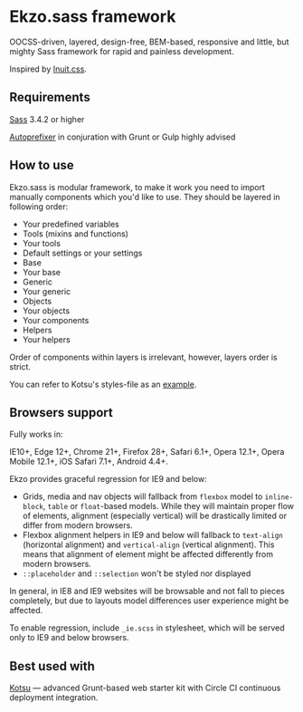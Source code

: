 Ekzo.sass framework
===================

OOCSS-driven, layered, design-free, BEM-based, responsive and little, but mighty Sass framework for rapid and painless development.

Inspired by [Inuit.css](https://github.com/csswizardry/inuit.css).

Requirements
------------

[Sass](http://sass-lang.com/install) 3.4.2 or higher

[Autoprefixer](https://github.com/postcss/autoprefixer) in conjuration with Grunt or Gulp highly advised

How to use
----------

Ekzo.sass is modular framework, to make it work you need to import manually components which you'd like to use. They should be layered in following order:

* Your predefined variables
* Tools (mixins and functions)
* Your tools
* Default settings or your settings
* Base
* Your base
* Generic
* Your generic
* Objects
* Your objects
* Your components
* Helpers
* Your helpers

Order of components within layers is irrelevant, however, layers order is strict.

You can refer to Kotsu's styles-file as an [example](https://github.com/LotusTM/Kotsu/tree/master/source/styles).

Browsers support
----------------

Fully works in:

IE10+, Edge 12+, Chrome 21+, Firefox 28+, Safari 6.1+, Opera 12.1+, Opera Mobile 12.1+, iOS Safari 7.1+, Android 4.4+.

Ekzo provides graceful regression for IE9 and below:

* Grids, media and nav objects will fallback from `flexbox` model to `inline-block`, `table` or `float`-based models. While they will maintain proper flow of elements, alignment (especially vertical) will be drastically limited or differ from modern browsers.
* Flexbox alignment helpers in IE9 and below will fallback to `text-align` (horizontal alignment) and `vertical-align` (vertical alignment). This means that alignment of element might be affected differently from modern browsers.
* `::placeholder` and `::selection` won't be styled nor displayed

In general, in IE8 and IE9 websites will be browsable and not fall to pieces completely, but due to layouts model differences user experience might be affected.

To enable regression, include `_ie.scss` in stylesheet, which will be served only to IE9 and below browsers.

Best used with
--------------

[Kotsu](https://github.com/LotusTM/Kotsu) — advanced Grunt-based web starter kit with Circle CI continuous deployment integration.